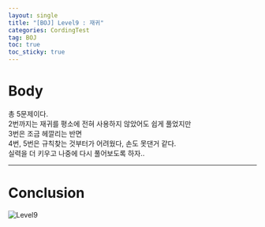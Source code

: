 ```yaml
---
layout: single
title: "[BOJ] Level9 : 재귀"
categories: CordingTest
tag: BOJ
toc: true
toc_sticky: true
---
```


# Body
총 5문제이다. <br>
2번까지는 재귀를 평소에 전혀 사용하지 않았어도 쉽게 풀었지만 <br>
3번은 조금 헤깔리는 반면 <br>
4번, 5번은 규칙찾는 것부터가 어려웠다, 손도 못댄거 같다. <br>
실력을 더 키우고 나중에 다시 풀어보도록 하자.. <br>
***

# Conclusion
![Level9](https://user-images.githubusercontent.com/97664446/168414176-8f087e82-ae9a-4410-8c35-301c7d9f3934.PNG)